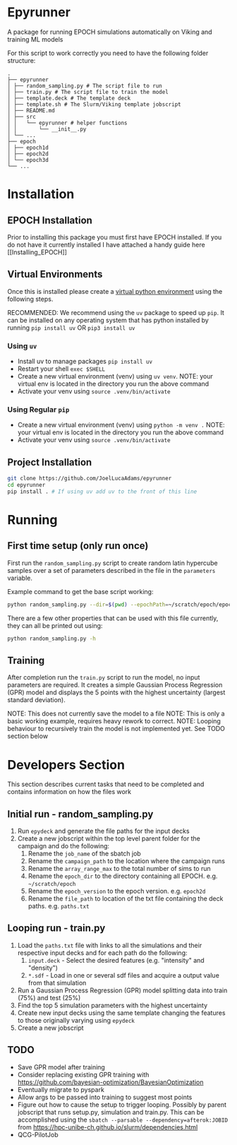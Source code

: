 # Epyrunner
A package for running EPOCH simulations automatically on Viking and training ML models

For this script to work correctly you need to have the following folder structure:
```
.
├── epyrunner
│ ├── random_sampling.py # The script file to run
│ ├── train.py # The script file to train the model
│ ├── template.deck # The template deck
│ ├── template.sh # The Slurm/Viking template jobscript
│ ├── README.md
│ ├── src
│ │   └── epyrunner # helper functions
│ │       └── __init__.py
│ └── ...
├── epoch
│ ├── epoch1d
│ ├── epoch2d
│ └── epoch3d
└── ...
```

# Installation 
## EPOCH Installation
Prior to installing this package you must first have EPOCH installed. If you do not have it currently installed I have attached a handy guide here [[Installing_EPOCH]]

## Virtual Environments
Once this is installed please create a [virtual python environment](https://docs.python.org/3/library/venv.html) using the following steps.

RECOMMENDED: We recommend using the `uv` package to speed up `pip`. It can be installed on any operating system that has python installed by running `pip install uv` OR `pip3 install uv`

### Using `uv`
- Install uv to manage packages `pip install uv`
- Restart your shell `exec $SHELL`
- Create a new virtual environment (venv) using `uv venv`. NOTE: your virtual env is located in the directory you run the above command
- Activate your venv using `source .venv/bin/activate`

### Using Regular `pip`
- Create a new virtual environment (venv) using `python -m venv .` NOTE: your virtual env is located in the directory you run the above command
- Activate your venv using `source .venv/bin/activate`

## Project Installation
```bash
git clone https://github.com/JoelLucaAdams/epyrunner
cd epyrunner
pip install . # If using uv add uv to the front of this line
```

# Running 
## First time setup (only run once)
First run the `random_sampling.py` script to create random latin hypercube samples over a set of parameters described in the file in the `parameters` variable.

Example command to get the base script working:
```bash
python random_sampling.py --dir=$(pwd) --epochPath=~/scratch/epoch/epoch2d/ --numSimulations=1
```
There are a few other properties that can be used with this file currently, they can all be printed out using:
```bash
python random_sampling.py -h
```

## Training
After completion run the `train.py` script to run the model, no input parameters are required. It creates a simple Gaussian Process Regression (GPR) model and displays the 5 points with the highest uncertainty (largest standard deviation).

NOTE: This does not currently save the model to a file
NOTE: This is only a basic working example, requires heavy rework to correct.
NOTE: Looping behaviour to recursively train the model is not implemented yet. See TODO section below

# Developers Section
This section describes current tasks that need to be completed and contains information on how the files work

## Initial run - random_sampling.py
1. Run `epydeck` and generate the file paths for the input decks
2. Create a new jobscript within the top level parent folder for the campaign and do the following:
	1. Rename the `job_name` of the sbatch job
	2. Rename the `campaign_path` to the location where the campaign runs
	3. Rename the `array_range_max` to the total number of sims to run
	4. Rename the `epoch_dir` to the directory containing all EPOCH. e.g. `~/scratch/epoch`
	5. Rename the `epoch_version` to the epoch version. e.g. `epoch2d`
	6. Rename the `file_path` to location of the txt file containing the deck paths. e.g. `paths.txt`

## Looping run - train.py
1. Load the `paths.txt` file with links to all the simulations and their respective input decks and for each path do the following:
	1. `input.deck` - Select the desired features (e.g. "intensity" and "density")
	2. `*.sdf` - Load in one or several sdf files and acquire a output value from that simulation
2. Run a Gaussian Process Regression (GPR) model splitting data into train (75%) and test (25%)
3. Find the top 5 simulation parameters with the highest uncertainty
4. Create new input decks using the same template changing the features to those originally varying using `epydeck`
5. Create a new jobscript

## TODO
- Save GPR model after training
- Consider replacing existing GPR training with https://github.com/bayesian-optimization/BayesianOptimization
- Eventually migrate to pyspark
- Allow args to be passed into training to suggest most points
- Figure out how to cause the setup to trigger looping. Possibly by parent jobscript that runs setup.py, simulation and train.py. This can be accomplished using the `sbatch --parsable --dependency=afterok:JOBID` from https://hpc-unibe-ch.github.io/slurm/dependencies.html
- QCG-PilotJob